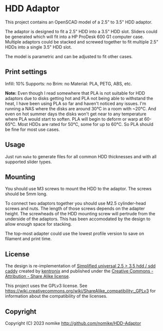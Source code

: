 # HDD Adaptor

This project contains an OpenSCAD model of a 2.5" to 3.5" HDD adaptor.

The adaptor is designed to fit a 2.5" HDD into a 3.5" HDD slot. Sliders could be generated which will fit into a HP ProDesk 600 G1 computer case. Multiple adaptors could be stacked and screwed together to fit multiple 2.5" HDDs into a single 3.5" HDD slot.

The model is parametric and can be adjusted to fit other cases.

## Print settings

Infill: 10%
Supports: no
Brim: no
Material: PLA, PETG, ABS, etc.

**Note:** Even though I read somewhere that PLA is not suitable for HDD adaptors due to disks getting hot and PLA not being able to withstand the heat, I have been using PLA so far and haven't noticed any issues. I'm running a NAS where the disks are around 30°C in a room with ~20°C. And even on hot summer days the disks won't get near to any temperature where PLA would start to soften. PLA will begin to deform or warp at 60-65°C. Most HDDs are rated for 50°C, some for up to 60°C. So PLA should be fine for most use cases.

## Usage

Just run `make` to generate files for all common HDD thicknesses and with all supported slider types.

## Mounting

You should use M3 screws to mount the HDD to the adaptor. The screws should be 5mm long.

To connect two adaptors together you should use M2.5 cylinder-head screws and nuts. The length of those screws depends on the adapter height. The screwheads of the HDD mounting screw will pertrude from the underside of the adaptors. This has been accomodated by the design to allow enough space for stacking.

The top-most adapter could use the lowest profile version to save on filament and print time.

## License

The design is re-implementation of [Simplified universal 2.5 > 3.5 hdd / sdd caddy](https://www.thingiverse.com/thing:656966) created by [kentronix](https://www.thingiverse.com/kentronix) and published under the [Creative Commons - Attribution - Share Alike license](https://creativecommons.org/licenses/by-sa/3.0/).

This project uses the GPLv3 license. See https://wiki.creativecommons.org/wiki/ShareAlike_compatibility:_GPLv3 for information about the compatibility of the licenses.

## Copyright
Copyright (C) 2023 nomike
http://github.com/nomike/HDD-Adaptor
